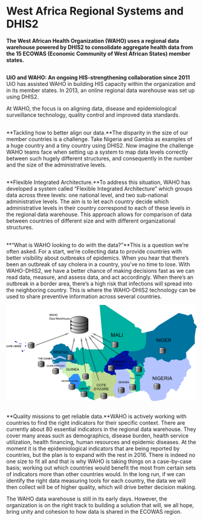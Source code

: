 # West Africa Regional Systems and DHIS2

<!--DHIS2-SECTION-ID:user_story_waho-->

**The West African Health Organization (WAHO) uses a regional data
warehouse powered by DHIS2 to consolidate aggregate health data from the
15 ECOWAS (Economic Community of West African States) member states.**

## <!-- {-} -->

**UiO and WAHO: An ongoing HIS-strengthening collaboration since 2011**
UiO has assisted WAHO in building HIS capacity within the organization
and in its member states. In 2013, an online regional data warehouse was
set up using DHIS2.

At WAHO, the focus is on aligning data, disease and epidemiological
surveillance technology, quality control and improved data standards.

## <!-- {-} -->

**Tackling how to better align our data.**The disparity in the size of
our member countries is a challenge. Take Nigeria and Gambia as examples
of a huge country and a tiny country using DHIS2. Now imagine the
challenge WAHO teams face when setting up a system to map data levels
correctly between such hugely different structures, and consequently in
the number and the size of the administrative levels.

## <!-- {-} -->

**Flexible Integrated Architecture.**To address this situation, WAHO has
developed a system called “Flexible Integrated Architecture” which
groups data across three levels: one national level, and two
sub-national administrative levels. The aim is to let each country
decide which administrative levels in their country correspond to each
of these levels in the regional data warehouse. This approach allows for
comparison of data between countries of different size and with
different organizational structures.

## <!-- {-} -->

**“What is WAHO looking to do with the data?”**This is a question we’re
often asked. For a start, we’re collecting data to provide countries
with better visibility about outbreaks of epidemics. When you hear that
there’s been an outbreak of say cholera in a country, you’ve no time to
lose. With WAHO-DHIS2, we have a better chance of making decisions fast
as we can read data, measure, and assess data, and act accordingly. When
there’s an outbreak in a border area, there’s a high risk that
infections will spread into the neighboring country. This is where the
WAHO-DHIS2 technology can be used to share preventive information across
several countries.

![](resources/images/use_cases/WAHO_Map.png)

## <!-- {-} -->

**Quality missions to get reliable data.**WAHO is actively working with
countries to find the right indicators for their specific context. There
are currently about 80 essential indicators in the regional data
warehouse. They cover many areas such as demographics, disease burden,
health service utilization, health financing, human resources and
epidemic diseases. At the moment it is the epidemiological indicators
that are being reported by countries, but the plan is to expand with the
rest in 2016. There is indeed no one size to fit all and that is why
WAHO is taking things on a case-by-case basis; working out which
countries would benefit the most from certain sets of indicators more
than other countries would. In the long run, if we can identify the
right data measuring tools for each country, the data we will then
collect will be of higher quality, which will drive better decision
making.

The WAHO data warehouse is still in its early days. However, the
organization is on the right track to building a solution that will, we
all hope, bring unity and cohesion to how data is shared in the ECOWAS
region.

